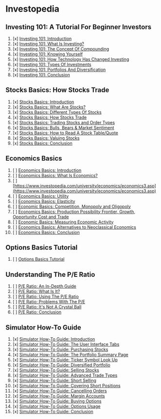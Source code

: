 # Investopedia

## Investing 101: A Tutorial For Beginner Investors

1. [x] [Investing 101: Introduction](https://www.investopedia.com/university/beginner/)
1. [x] [Investing 101: What Is Investing?](https://www.investopedia.com/university/beginner/beginner1.asp)
1. [x] [Investing 101: The Concept Of Compounding](https://www.investopedia.com/university/beginner/beginner2.asp)
1. [x] [Investing 101: Knowing Yourself](https://www.investopedia.com/university/beginner/beginner3.asp)
1. [x] [Investing 101: How Technology Has Changed Investing](https://www.investopedia.com/university/beginner/how-technology-has-changed-investing.asp)
1. [x] [Investing 101: Types Of Investments](https://www.investopedia.com/university/beginner/beginner5.asp)
1. [x] [Investing 101: Portfolios And Diversification](https://www.investopedia.com/university/beginner/beginner6.asp)
1. [x] [Investing 101: Conclusion](https://www.investopedia.com/university/beginner/beginner7.asp)

## Stocks Basics: How Stocks Trade

1. [x] [Stocks Basics: Introduction](https://www.investopedia.com/university/stocks/)
1. [x] [Stocks Basics: What Are Stocks?](https://www.investopedia.com/university/stocks/stocks1.asp)
1. [x] [Stocks Basics: Different Types Of Stocks](https://www.investopedia.com/university/stocks/stocks2.asp)
1. [x] [Stocks Basics: How Stocks Trade](https://www.udacity.com/course/ios-networking-with-swift--ud421)
1. [x] [Stocks Basics: Trading Stocks and Order Types](https://www.investopedia.com/university/stocks/stocks4.asp)
1. [x] [Stocks Basics: Bulls, Bears & Market Sentiment](https://www.investopedia.com/university/stocks/stocks5.asp)
1. [x] [Stocks Basics: How to Read A Stock Table/Quote](https://www.investopedia.com/university/stocks/stocks6.asp)
1. [x] [Stocks Basics: Valuing Stocks](https://www.investopedia.com/university/stocks/stocks7.asp)
1. [x] [Stocks Basics: Conclusion](https://www.investopedia.com/university/stocks/stocks8.asp)

## Economics Basics

1. [ ] [Economics Basics: Introduction](https://www.investopedia.com/university/economics/)
1. [ ] [Economics Basics: What Is Economics?](https://www.investopedia.com/university/economics/economics1.asp)
1. [ ] [https://www.investopedia.com/university/economics/economics3.asp](https://www.investopedia.com/university/economics/economics3.asp)
1. [ ] [Economics Basics: Utility](https://www.investopedia.com/university/economics/economics5.asp)
1. [ ] [Economics Basics: Elasticity](https://www.investopedia.com/university/economics/economics4.asp)
1. [ ] [Economic Basics: Competition, Monopoly and Oligopoly](https://www.investopedia.com/university/economics/competition.asp)
1. [ ] [Economics Basics: Production Possibility Frontier, Growth, Opportunity Cost and Trade](https://www.investopedia.com/university/economics/economics2.asp)
1. [ ] [Economic Basics: Measuring Economic Activity](https://www.investopedia.com/university/economics/economic-basics-measuring-economic-activity.asp)
1. [ ] [Economics Basics: Alternatives to Neoclassical Economics](https://www.investopedia.com/university/economics/economics-basics-alternatives-neoclassical-economics.asp)
1. [ ] [Economics Basics: Conclusion](https://www.investopedia.com/university/economics/economics7.asp)

## Options Basics Tutorial

1. [ ] [Options Basics Tutorial](https://www.investopedia.com/options-basics-tutorial-4583012)

## Understanding The P/E Ratio

1. [ ] [P/E Ratio: An In-Depth Guide](https://www.investopedia.com/university/peratio/)
1. [ ] [P/E Ratio: What Is It?](https://www.investopedia.com/university/peratio/peratio1.asp)
1. [ ] [P/E Ratio: Using The P/E Ratio](https://www.investopedia.com/university/peratio/peratio2.asp)
1. [ ] [P/E Ratio: Problems With The P/E](https://www.investopedia.com/university/peratio/peratio3.asp)
1. [ ] [P/E Ratio: It's Not A Crystal Ball](https://www.investopedia.com/university/peratio/peratio4.asp)
1. [ ] [P/E Ratio: Conclusion](https://www.investopedia.com/university/peratio/peratio5.asp)

## Simulator How-To Guide

1. [x] [Simulator How-To Guide: Introduction](https://www.investopedia.com/university/simulator/)
1. [x] [Simulator How-To Guide: The User Interface Tabs](https://www.investopedia.com/university/simulator/user-interface-tabs.asp)
1. [x] [Simulator How-To Guide: Purchasing Stocks](https://www.investopedia.com/university/simulator/market-buy-order.asp)
1. [x] [Simulator How-To Guide: The Portfolio Summary Page](https://www.investopedia.com/university/simulator/portfolio-summary.asp)
1. [x] [Simulator How-To Guide: Ticker Symbol Look Up](https://www.investopedia.com/university/simulator/symbol-look-up.asp)
1. [x] [Simulator How-To Guide: Diversified Portfolio](https://www.investopedia.com/university/simulator/diversified-portfolio.asp)
1. [x] [Simulator How-To Guide: Selling Stocks](https://www.investopedia.com/university/simulator/selling-stocks.asp)
1. [x] [Simulator How-To Guide: Advanced Trade Types](https://www.investopedia.com/university/simulator/advanced-trade-types.asp)
1. [x] [Simulator How-To Guide: Short Selling](https://www.investopedia.com/university/simulator/short-selling.asp)
1. [x] [Simulator How-To Guide: Covering Short Positions](https://www.investopedia.com/university/simulator/covering-short-selling.asp)
1. [x] [Simulator How-To Guide: Cancelling Orders](https://www.investopedia.com/university/simulator/cancelling-orders.asp)
1. [x] [Simulator How-To Guide: Margin Accounts](https://www.investopedia.com/university/simulator/margin-account.asp)
1. [x] [Simulator How-To Guide: Buying Options](https://www.investopedia.com/university/simulator/options-buy.asp)
1. [x] [Simulator How-To Guide: Options Usage](https://www.investopedia.com/university/simulator/options-usage.asp)
1. [x] [Simulator How-To Guide: Conclusion](https://www.investopedia.com/university/simulator/conclusion.asp)
